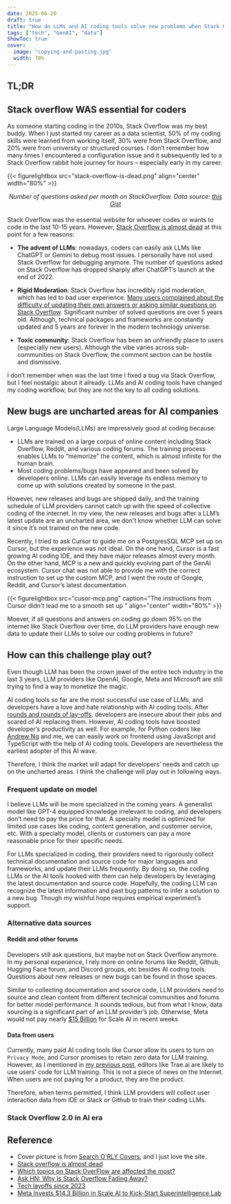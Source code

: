 ```yaml
---
date: 2025-06-20
draft: true
title: "How do LLMs and AI coding tools solve new problems when Stack Overflow is dead?"
tags: ["tech", "GenAI", "data"]
ShowToc: true
cover:
  image: "copying-and-pasting.jpg"
  width: 70%
---
```


## TL;DR

## Stack overflow WAS essential for coders

As someone starting coding in the 2010s, Stack Overflow was my best buddy. When I just started my career as a data scientist, 50% of my coding skills were learned from working itself, 30% were from Stack Overflow, and 20% were from university or structured courses. I don’t remember how many times I encountered a configuration issue and it subsequently led to a Stack Overflow rabbit hole journey for hours – especially early in my career.

{{< figurelightbox src="stack-overflow-is-dead.png" align="center" width="80%" >}}

<div style="text-align: center; margin-bottom: 20px;">
<em>Number of questions asked per month on StackOverflow. Data source: <a href="https://gist.github.com/hopeseekr/f522e380e35745bd5bdc3269a9f0b132?ref=blog.pragmaticengineer.com#file-stackoverflow-new-questions-over-time-2009-2024-csv">this Gist</a></em>
</div>

Stack Overflow was the essential website for whoever codes or wants to code in the last 10-15 years. However, [Stack Overflow is almost dead](https://blog.pragmaticengineer.com/stack-overflow-is-almost-dead/) at this point for a few reasons:

- **The advent of LLMs**: nowadays, coders can easily ask LLMs like ChatGPT or Gemini to debug most issues. I personally have not used Stack Overflow for debugging anymore. The number of questions asked on Stack Overflow has dropped sharply after ChatGPT’s launch at the end of 2022.

- **Rigid Moderation**: Stack Overflow has incredibly rigid moderation, which has led to bad user experience. [Many users complained about the difficulty of updating their own answers or asking similar questions on Stack Overflow](https://news.ycombinator.com/item?id=41364798). Significant number of solved questions are over 5 years old. Although, technical packages and frameworks are constantly updated and 5 years are forever in the modern technology universe.

- **Toxic community**: Stack Overflow has been an unfriendly place to users (especially new users). Although the vibe varies across sub-communities on Stack Overflow, the comment section can be hostile and dismissive.

I don’t remember when was the last time I fixed a bug via Stack Overflow, but I feel nostalgic about it already. LLMs and AI coding tools have changed my coding workflow, but they are not the key to all coding solutions.

## New bugs are uncharted areas for AI companies

Large Language Models(LLMs) are impressively good at coding because:

- LLMs are trained on a large corpus of online content including Stack Overflow, Reddit, and various coding forums. The training process enables LLMs to “memorize” the content, which is almost infinite for the human brain.
- Most coding problems/bugs have appeared and been solved by developers online. LLMs can easily leverage its endless memory to come up with solutions created by someone in the past.

However, new releases and bugs are shipped daily, and the training schedule of LLM providers cannot catch up with the speed of collective coding of the internet. In my view, the new releases and bugs after a LLM’s latest update are an uncharted area, we don't know whether LLM can solve it since it’s not trained on the new code.

Recently, I tried to ask Cursor to guide me on a PostgresSQL MCP set up on Cursor, but the experience was not ideal. On the one hand, Cursor is a fast growing AI coding IDE, and they have major releases almost every month. On the other hand, MCP is a new and quickly evolving part of the GenAI ecosystem. Cursor chat was not able to provide me with the correct instruction to set up the custom MCP, and I went the route of Google, Reddit, and Cursor’s latest documentation.

{{< figurelightbox src="cusor-mcp.png" caption="The instructions from Cursor didn't lead me to a smooth set up " align="center" width="80%" >}}

Moever, if all questions and answers on coding go down 95% on the internet like Stack Overflow over time, do LLM providers have enough new data to update their LLMs to solve our coding problems in future?

## How can this challenge play out?

Even though LLM has been the crown jewel of the entire tech industry in the last 3 years, LLM providers like OpenAI, Google, Meta and Microsoft are still trying to find a way to monetize the magic.

AI coding tools so far are the most successful use case of LLMs, and developers have a love and hate relationship with AI coding tools. After [rounds and rounds of lay-offs](https://news.crunchbase.com/startups/tech-layoffs/), developers are insecure about their jobs and scared of AI replacing them. However, AI coding tools have boosted developer’s productivity as well. For example, for Python coders like [Andrew Ng](https://www.deeplearning.ai/the-batch/issue-298/) and me, we can easily work on frontend using JavaScript and TypeScript with the help of AI coding tools. Developers are nevertheless the earliest adopter of this AI wave.

Therefore, I think the market will adapt for developers’ needs and catch up on the uncharted areas. I think the challenge will play out in following ways.

### Frequent update on model

I believe LLMs will be more specialized in the coming years. A generalist model like GPT-4 equipped knowledge irrelevant to coding, and developers don’t need to pay the price for that. A specialty model is optimized for limited use cases like coding, content generation, and customer service, etc. With a specialty model, clients or customers can pay a more reasonable price for their specific needs.

For LLMs specialized in coding, their providers need to rigorously collect technical documentation and source code for major languages and frameworks, and update their LLMs frequently. By doing so, the coding LLMs or the AI tools hooked with them can help developers by leveraging the latest documentation and source code. Hopefully, the coding LLM can recognize the latest information and past bug patterns to infer a solution to a new bug. Though my wishful hope requires empirical experiment’s support.

### Alternative data sources

#### Reddit and other forums

Developers still ask questions, but maybe not on Stack Overflow anymore. In my personal experience, I rely more on online forums like Reddit, Github, Hugging Face forum, and Discord groups, etc besides AI coding tools. Questions about new releases or new bugs can be found in those spaces.

Similar to collecting documentation and source code, LLM providers need to source and clean content from different technical communities and forums for better model performance. It sounds tedious, but from what I know, data sourcing is a significant part of an LLM provider’s job. Otherwise, Meta would not pay nearly [$15 Billion](https://www.nytimes.com/2025/06/12/technology/meta-scale-ai.html) for Scale AI in recent weeks

#### Data from users

Currently, many paid AI coding tools like Cursor allow its users to turn on `Privacy Mode`, and Cursor promises to retain zero data for LLM training. However, as I mentioned in [my previous post](http://andreagao.com/posts/blog-set-up/#traeai), editors like Trae.ai are likely to use users’ code for LLM training. This is not a piece of news on the Internet. When users are not paying for a product, they are the product.

Therefore, when terms permitted, I think LLM providers will collect user interaction data from IDE or Slack or Github to train their coding LLMs.

### Stack Overflow 2.0 in AI era

## Reference

- Cover picture is from [Search O'RLY Covers](https://orlybooks.com/), and I just love the site.
- [Stack overflow is almost dead](https://blog.pragmaticengineer.com/stack-overflow-is-almost-dead/)
- [Which topics on Stack OverFlow are affected the most? ](https://tomazweiss.github.io/blog/stackoverflow_decline/)
- [Ask HN: Why Is Stack Overflow Fading Away?](https://news.ycombinator.com/item?id=41364798)
- [Tech layoffs since 2023](https://news.crunchbase.com/startups/tech-layoffs/)
- [Meta Invests $14.3 Billion in Scale AI to Kick-Start Superintelligence Lab](https://www.nytimes.com/2025/06/12/technology/meta-scale-ai.html)
